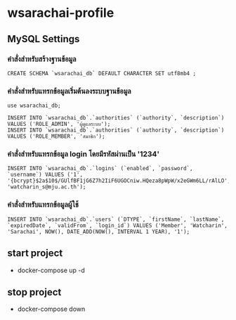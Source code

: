 # wsarachai-profile
## MySQL Settings
### คำสั่งสำหรับสร้างฐานข้อมูล
```
CREATE SCHEMA `wsarachai_db` DEFAULT CHARACTER SET utf8mb4 ;
```

### คำสั่งสำหรับแทรกข้อมูลเริ่มต้นลงระบบฐานข้อมูล
```
use wsarachai_db;

INSERT INTO `wsarachai_db`.`authorities` (`authority`, `description`) VALUES ('ROLE_ADMIN', 'ผู้ดูแลระบบ');
INSERT INTO `wsarachai_db`.`authorities` (`authority`, `description`) VALUES ('ROLE_MEMBER', 'สมาชิก');
```

### คำสั่งสำหรับแทรกข้อมูล login โดยมีรหัสผ่านเป็น '1234'
```
INSERT INTO `wsarachai_db`.`logins` (`enabled`, `password`, `username`) VALUES ('1', '{bcrypt}$2a$10$/GUlfBF1jG6Z7h2IiF6UGOCniw.HQeza8pWpW/x2eGWm6LL/rAlLO', 'watcharin_s@mju.ac.th');
```

### คำสั่งสำหรับแทรกข้อมูลผู้ใช้
```
INSERT INTO `wsarachai_db`.`users` (`DTYPE`, `firstName`, `lastName`, `expiredDate`, `validFrom`, `login_id`) VALUES ('Member', 'Watcharin', 'Sarachai', NOW(), DATE_ADD(NOW(), INTERVAL 1 YEAR), '1');
```


## start project
   - docker-compose up -d

## stop project
   - docker-compose down
